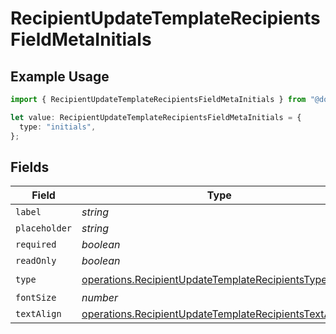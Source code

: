 # RecipientUpdateTemplateRecipientsFieldMetaInitials

## Example Usage

```typescript
import { RecipientUpdateTemplateRecipientsFieldMetaInitials } from "@documenso/sdk-typescript/models/operations";

let value: RecipientUpdateTemplateRecipientsFieldMetaInitials = {
  type: "initials",
};
```

## Fields

| Field                                                                                                                                | Type                                                                                                                                 | Required                                                                                                                             | Description                                                                                                                          |
| ------------------------------------------------------------------------------------------------------------------------------------ | ------------------------------------------------------------------------------------------------------------------------------------ | ------------------------------------------------------------------------------------------------------------------------------------ | ------------------------------------------------------------------------------------------------------------------------------------ |
| `label`                                                                                                                              | *string*                                                                                                                             | :heavy_minus_sign:                                                                                                                   | N/A                                                                                                                                  |
| `placeholder`                                                                                                                        | *string*                                                                                                                             | :heavy_minus_sign:                                                                                                                   | N/A                                                                                                                                  |
| `required`                                                                                                                           | *boolean*                                                                                                                            | :heavy_minus_sign:                                                                                                                   | N/A                                                                                                                                  |
| `readOnly`                                                                                                                           | *boolean*                                                                                                                            | :heavy_minus_sign:                                                                                                                   | N/A                                                                                                                                  |
| `type`                                                                                                                               | [operations.RecipientUpdateTemplateRecipientsTypeInitials](../../models/operations/recipientupdatetemplaterecipientstypeinitials.md) | :heavy_check_mark:                                                                                                                   | N/A                                                                                                                                  |
| `fontSize`                                                                                                                           | *number*                                                                                                                             | :heavy_minus_sign:                                                                                                                   | N/A                                                                                                                                  |
| `textAlign`                                                                                                                          | [operations.RecipientUpdateTemplateRecipientsTextAlign1](../../models/operations/recipientupdatetemplaterecipientstextalign1.md)     | :heavy_minus_sign:                                                                                                                   | N/A                                                                                                                                  |